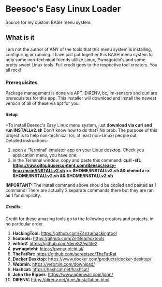 # Beesoc's Easy Linux Loader
Source for my custom BASH menu system.  

## What is it
I am not the author of ANY of the tools that this menu system is installing, configuring or running. I have just put together this BASH menu system to help some non-technical friends utilize Linux, Pwnagotchi's and some pretty sweet Linux tools.  Full credit goes to the respective tool creators.  You all rock!
### Prerequisites
Package management is done via APT. DIRENV, bc, lm-sensors and curl are prerequisites for this app. This installer will download and install the newest version of all of these via apt for you. 

#### Setup
*To install Beesoc's Easy Linux menu system, just **download via curl and run INSTALLv2.sh**
Don't know how to do that?  No prob. The purpose of this project is to help non-technical (or, at least non-Linux) people out.  
Detailed instructions: 
1. open a 'Terminal' emulator app on your Linux desktop. Check you application menu, you have one.
2. in the Terminal window, copy and paste this command: **curl -sfL https://raw.githubusercontent.com/Beesoc/easy-linux/main/INSTALLv2.sh >> $HOME/INSTALLv2.sh && chmod a+x $HOME/INSTALLv2.sh && $HOME/INSTALLv2.sh**
 
**IMPORTANT:**  The install command above should be copied and pasted as 1 command!  There are actually 2 separate commands there but they are ran as 1 for simplicity.

##### Credits
Credit for these amazing tools go to the following creators and projects, in no particular order.
1. **HackingTool:** https://github.com/Z4nzu/hackingtool
2. **hcxtools:** https://github.com/ZerBea/hcxtools
3. **wifite2:** https://github.com/derv82/wifite2
4. **pwnagotchi:** https://pwnagotchi.ai/
5. **TheFatRat:** https://github.com/screetsec/TheFatRat
6. **Docker Desktop:** https://www.docker.com/products/docker-desktop/
7. **Webmin:** https://webmin.com/download/
8. **Hashcat:** https://hashcat.net/hashcat/
9. **John the Ripper:** https://www.openwall.com/john/
10. **DIRENV:** https://direnv.net/docs/installation.html

